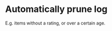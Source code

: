 # Automatically prune log
E.g. items without a rating, or over a certain age.

<!-- {BearID:D3FE35E0-FB20-4BEA-96C2-A2D347C424F3-5248-000008DC778DD565} -->
